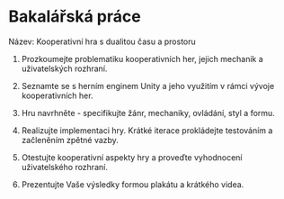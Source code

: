# Bakalářská práce

Název: Kooperativní hra s dualitou času a prostoru

1) Prozkoumejte problematiku kooperativních her, jejich mechanik a uživatelských rozhraní.

2) Seznamte se s herním enginem Unity a jeho využitím v rámci vývoje kooperativních her.

3) Hru navrhněte - specifikujte žánr, mechaniky, ovládání, styl a formu.

4) Realizujte implementaci hry. Krátké iterace prokládejte testováním a začleněním zpětné vazby.

5) Otestujte kooperativní aspekty hry a proveďte vyhodnocení uživatelského rozhraní.

6) Prezentujte Vaše výsledky formou plakátu a krátkého videa.
